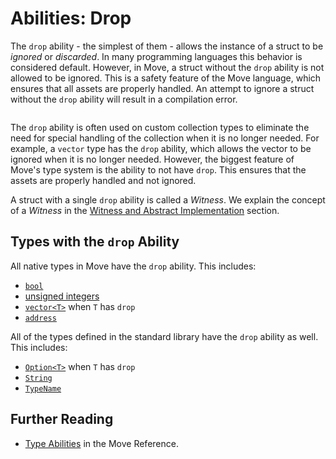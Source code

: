 # Abilities: Drop

<!-- TODO: reiterate, given that we introduce abilities one by one -->

<!-- TODO:

- introduce abilities first
- mention them all
- then do one by one

consistency: we / I / you ?
who is we? I am alone, there's no one else here


-->

<!--

// Shall we only talk about `drop` ?
// So that we don't explain scopes and `copy` / `move` semantics just yet?

Chapter: Basic Syntax
Goal: Introduce Copy and Drop abilities of Move. Follows the `struct` section
Notes:
    - compare them to primitive types introduces before;
    - what is an ability without drop
    - drop is not necessary for unpacking
    - make a joke about a bacteria pattern in the code
    - mention that a struct with only `drop` ability is called a Witness
    - mention that a struct without abilities is called a Hot Potato
    - mention that there are two more abilities which are covered in a later chapter

Links:
    - language reference (abilities)
    - authorization patterns (or witness)
    - hot potato pattern
    - key and store abilities (later chapter)

 -->

The `drop` ability - the simplest of them - allows the instance of a struct to be _ignored_ or
_discarded_. In many programming languages this behavior is considered default. However, in Move, a
struct without the `drop` ability is not allowed to be ignored. This is a safety feature of the Move
language, which ensures that all assets are properly handled. An attempt to ignore a struct without
the `drop` ability will result in a compilation error.

```move file=packages/samples/sources/move-basics/drop-ability.move anchor=main

```

The `drop` ability is often used on custom collection types to eliminate the need for special
handling of the collection when it is no longer needed. For example, a `vector` type has the `drop`
ability, which allows the vector to be ignored when it is no longer needed. However, the biggest
feature of Move's type system is the ability to not have `drop`. This ensures that the assets are
properly handled and not ignored.

A struct with a single `drop` ability is called a _Witness_. We explain the concept of a _Witness_
in the [Witness and Abstract Implementation](./../programmability/witness-pattern) section.

## Types with the `drop` Ability

All native types in Move have the `drop` ability. This includes:

- [`bool`](./../move-basics/primitive-types#booleans)
- [unsigned integers](./../move-basics/primitive-types#integer-types)
- [`vector<T>`](./../move-basics/vector) when `T` has `drop`
- [`address`](./../move-basics/address)

All of the types defined in the standard library have the `drop` ability as well. This includes:

- [`Option<T>`](./../move-basics/option) when `T` has `drop`
- [`String`](./../move-basics/string)
- [`TypeName`](./../move-basics/type-reflection)

## Further Reading

- [Type Abilities](./../../reference/abilities) in the Move Reference.
